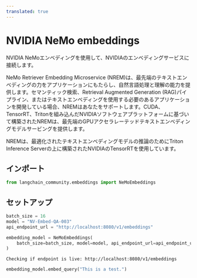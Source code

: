 ```yaml
---
translated: true
---
```


# NVIDIA NeMo embeddings

NVIDIA NeMoエンベディングを使用して、NVIDIAのエンベディングサービスに接続します。

NeMo Retriever Embedding Microservice (NREM)は、最先端のテキストエンベディングの力をアプリケーションにもたらし、自然言語処理と理解の能力を提供します。セマンティック検索、Retrieval Augmented Generation (RAG)パイプライン、またはテキストエンベディングを使用する必要のあるアプリケーションを開発している場合、NREMはあなたをサポートします。CUDA、TensorRT、Tritonを組み込んだNVIDIAソフトウェアプラットフォームに基づいて構築されたNREMは、最先端のGPUアクセラレーテッドテキストエンベディングモデルサービングを提供します。

NREMは、最適化されたテキストエンベディングモデルの推論のためにTriton Inference Serverの上に構築されたNVIDIAのTensorRTを使用しています。

## インポート

```python
from langchain_community.embeddings import NeMoEmbeddings
```

## セットアップ

```python
batch_size = 16
model = "NV-Embed-QA-003"
api_endpoint_url = "http://localhost:8080/v1/embeddings"
```

```python
embedding_model = NeMoEmbeddings(
    batch_size=batch_size, model=model, api_endpoint_url=api_endpoint_url
)
```

```output
Checking if endpoint is live: http://localhost:8080/v1/embeddings
```

```python
embedding_model.embed_query("This is a test.")
```
